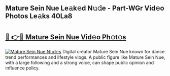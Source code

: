 ## Mature Sein Nue Le𝚊k𝚎d N𝚞𝚍e - Part-WGr Vid𝚎o Photos Le𝚊ks 40La8

# <h2><a href="http://fbb1tf.evod.top/?m=Mature+Sein+Nue">🔗 👉🔴 Mature Sein Nue Vid𝚎o Ph𝚘t𝚘s</a></h2>

[![Mature Sein Nue N𝚞d𝚎s](https://i.imgur.com/8V9OHl7.gif)](http://fbb1tf.evod.top/?m=Mature+Sein+Nue)
Digital creator Mature Sein Nue known for dance trend performances and lifestyle vlogs. A public figure like Mature Sein Nue, with a large following and a strong voice, can shape public opinion and influence policy. 
